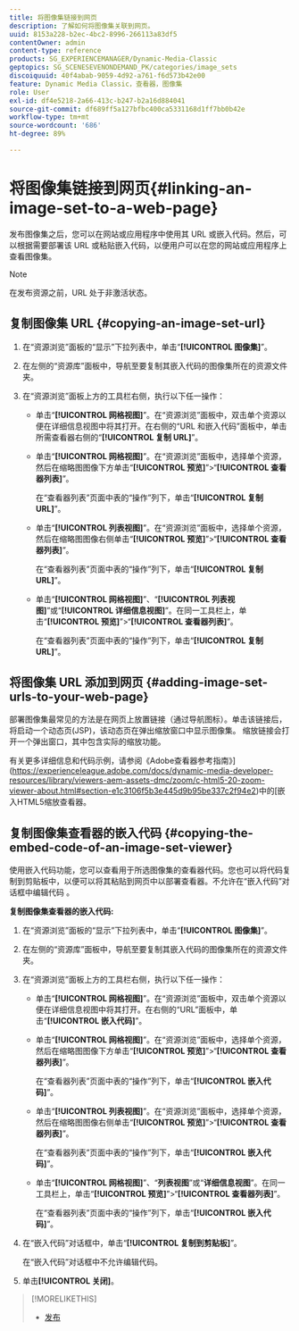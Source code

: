 ```yaml
---
title: 将图像集链接到网页
description: 了解如何将图像集关联到网页。
uuid: 8153a228-b2ec-4bc2-8996-266113a83df5
contentOwner: admin
content-type: reference
products: SG_EXPERIENCEMANAGER/Dynamic-Media-Classic
geptopics: SG_SCENESEVENONDEMAND_PK/categories/image_sets
discoiquuid: 40f4abab-9059-4d92-a761-f6d573b42e00
feature: Dynamic Media Classic，查看器，图像集
role: User
exl-id: df4e5218-2a66-413c-b247-b2a16d884041
source-git-commit: df689ff5a127bfbc400ca5331168d1ff7bb0b42e
workflow-type: tm+mt
source-wordcount: '686'
ht-degree: 89%

---
```


# 将图像集链接到网页{#linking-an-image-set-to-a-web-page}

发布图像集之后，您可以在网站或应用程序中使用其 URL 或嵌入代码。然后，可以根据需要部署该 URL 或粘贴嵌入代码，以便用户可以在您的网站或应用程序上查看图像集。

>[!NOTE]
>
>在发布资源之前，URL 处于非激活状态。

## 复制图像集 URL {#copying-an-image-set-url}

1. 在“资源浏览”面板的“显示”下拉列表中，单击“**[!UICONTROL 图像集]**”。
1. 在左侧的“资源库”面板中，导航至要复制其嵌入代码的图像集所在的资源文件夹。
1. 在“资源浏览”面板上方的工具栏右侧，执行以下任一操作：

   * 单击“**[!UICONTROL 网格视图]**”。在“资源浏览”面板中，双击单个资源以便在详细信息视图中将其打开。在右侧的“URL 和嵌入代码”面板中，单击所需查看器右侧的“**[!UICONTROL 复制 URL]**”。
   * 单击“**[!UICONTROL 网格视图]**”。在“资源浏览”面板中，选择单个资源，然后在缩略图图像下方单击“**[!UICONTROL 预览]**”>“**[!UICONTROL 查看器列表]**”。

      在“查看器列表”页面中表的“操作”列下，单击“**[!UICONTROL 复制 URL]**”。

   * 单击“**[!UICONTROL 列表视图]**”。在“资源浏览”面板中，选择单个资源，然后在缩略图图像右侧单击“**[!UICONTROL 预览]**”>“**[!UICONTROL 查看器列表]**”。

      在“查看器列表”页面中表的“操作”列下，单击“**[!UICONTROL 复制 URL]**”。

   * 单击“**[!UICONTROL 网格视图]**”、“**[!UICONTROL 列表视图]**”或“**[!UICONTROL 详细信息视图]**”。在同一工具栏上，单击“**[!UICONTROL 预览]**”>“**[!UICONTROL 查看器列表]**”。

      在“查看器列表”页面中表的“操作”列下，单击“**[!UICONTROL 复制 URL]**”。

## 将图像集 URL 添加到网页 {#adding-image-set-urls-to-your-web-page}

部署图像集最常见的方法是在网页上放置链接（通过导航图标）。单击该链接后，将启动一个动态页(JSP)，该动态页在弹出缩放窗口中显示图像集。 缩放链接会打开一个弹出窗口，其中包含实际的缩放功能。

有关更多详细信息和代码示例，请参阅《Adobe查看器参考指南》](https://experienceleague.adobe.com/docs/dynamic-media-developer-resources/library/viewers-aem-assets-dmc/zoom/c-html5-20-zoom-viewer-about.html#section-e1c3106f5b3e445d9b95be337c2f94e2)中的[嵌入HTML5缩放查看器。

## 复制图像集查看器的嵌入代码 {#copying-the-embed-code-of-an-image-set-viewer}

使用嵌入代码功能，您可以查看用于所选图像集的查看器代码。您也可以将代码复制到剪贴板中，以便可以将其粘贴到网页中以部署查看器。不允许在“嵌入代码”对 话框中编辑代码 。

**复制图像集查看器的嵌入代码:**

1. 在“资源浏览”面板的“显示”下拉列表中，单击“**[!UICONTROL 图像集]**”。
1. 在左侧的“资源库”面板中，导航至要复制其嵌入代码的图像集所在的资源文件夹。
1. 在“资源浏览”面板上方的工具栏右侧，执行以下任一操作：

   * 单击“**[!UICONTROL 网格视图]**”。在“资源浏览”面板中，双击单个资源以便在详细信息视图中将其打开。在右侧的“URL”面板中，单击“**[!UICONTROL 嵌入代码]**”。
   * 单击“**[!UICONTROL 网格视图]**”。在“资源浏览”面板中，选择单个资源，然后在缩略图图像下方单击“**[!UICONTROL 预览]**”>“**[!UICONTROL 查看器列表]**”。

      在“查看器列表”页面中表的“操作”列下，单击“**[!UICONTROL 嵌入代码]**”。

   * 单击“**[!UICONTROL 列表视图]**”。在“资源浏览”面板中，选择单个资源，然后在缩略图图像右侧单击“**[!UICONTROL 预览]**”>“**[!UICONTROL 查看器列表]**”。

      在“查看器列表”页面中表的“操作”列下，单击“**[!UICONTROL 嵌入代码]**”。

   * 单击“**[!UICONTROL 网格视图]**”、“**列表视图**”或“**详细信息视图**”。在同一工具栏上，单击“**[!UICONTROL 预览]**”>“**[!UICONTROL 查看器列表]**”。

      在“查看器列表”页面中表的“操作”列下，单击“**[!UICONTROL 嵌入代码]**”。

1. 在“嵌入代码”对话框中，单击“**[!UICONTROL 复制到剪贴板]**”。

   在“嵌入代码”对话框中不允许编辑代码。

1. 单击&#x200B;**[!UICONTROL 关闭]**。

>[!MORELIKETHIS]
>
>* [发布](publishing-files.md#publishing_files)

